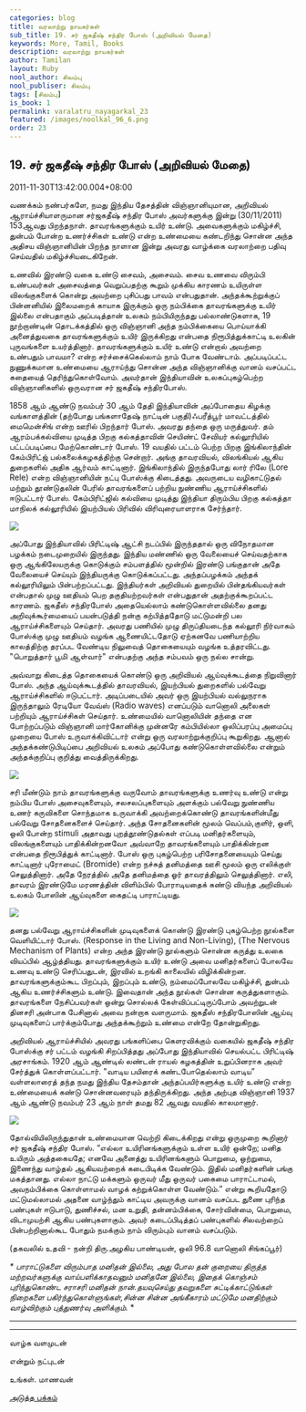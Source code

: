 ```yaml
---
categories: blog
title: வரலாற்று நாயகர்கள்
sub_title: 19. சர் ஜகதீஷ் சந்திர போஸ் (அறிவியல் மேதை)
keywords: More, Tamil, Books
description: வரலாற்று நாயகர்கள்
author: Tamilan
layout: Ruby
nool_author: சிலம்பு
nool_publiser: சிலம்பு
tags: [சிலம்பு]
is_book: 1
permalink: varalatru_nayagarkal_23
featured: /images/noolkal_96_6.png
order: 23
---
```



## 19. சர் ஜகதீஷ் சந்திர போஸ் (அறிவியல் மேதை)

2011-11-30T13:42:00.004+08:00

வணக்கம் நண்பர்களே, நமது இந்திய தேசத்தின் விஞ்ஞானியுமான, அறிவியல் ஆராய்ச்சியாளருமான சர்ஜகதீஷ் சந்திர போஸ் அவர்களுக்கு இன்று (30/11/2011) 153ஆவது பிறந்தநாள். தாவரங்களுக்கும் உயிர் உண்டு. அவைகளுக்கும் மகிழ்ச்சி, துன்பம் போன்ற உணர்ச்சிகள் உண்டு என்ற உண்மையை கண்டறிந்து சொன்ன அந்த அதிசய விஞ்ஞானியின் பிறந்த நாளான இன்று அவரது வாழ்க்கை வரலாற்றை பதிவு செய்வதில் மகிழ்ச்சியடைகிறேன்.

உணவில் இரண்டு வகை உண்டு சைவம், அசைவம். சைவ உணவை விரும்பி உண்பவர்கள் அசைவத்தை வெறுப்பதற்கு கூறும் முக்கிய காரணம் உயிருள்ள விலங்குகளைக் கொன்று அவற்றை புசிப்பது பாவம் என்பதுதான். அந்தக்கூற்றுக்குப் பின்னனியில் இலைமறைக் காயாக இருக்கும் ஒரு நம்பிக்கை தாவரங்களுக்கு உயிர் இல்லை என்பதாகும் அப்படித்தான் உலகம் நம்பியிருந்தது பல்லாண்டுகளாக, 19 நூற்றாண்டின் தொடக்கத்தில் ஒரு விஞ்ஞானி அந்த நம்பிக்கையை பொய்யாக்கி அனைத்துவகை தாவரங்களுக்கும் உயிர் இருக்கிறது என்பதை நிரூபித்துக்காட்டி உலகின் புருவங்களை உயர்த்தினார். தாவரங்களுக்கும் உயிர் உண்டு என்றால் அவற்றை உண்பதும் பாவமா? என்ற சர்ச்சைக்கெல்லாம் நாம் போக வேண்டாம். அப்படிப்பட்ட நுணுக்கமான உண்மையை ஆராய்ந்து சொன்ன அந்த விஞ்ஞானிக்கு வானம் வசப்பட்ட கதையைத் தெரிந்துகொள்வோம். அவர்தான் இந்தியாவின் உலகப்புகழ்பெற்ற விஞ்ஞானிகளில் ஒருவரான சர் ஜகதீஷ் சந்திரபோஸ்.

1858 ஆம் ஆண்டு நவம்பர் 30 ஆம் தேதி இந்தியாவின் அப்போதைய கிழக்கு வங்காளத்தின் (தற்போது பங்களாதேஷ் நாட்டின் பகுதி)ஃபரீத்பூர் மாவட்டத்தில் மைமென்சிங் என்ற ஊரில் பிறந்தார் போஸ். அவரது தந்தை ஒரு மருத்துவர். தம் ஆரம்பக்கல்வியை முடித்த பிறகு கல்கத்தாவின் செயிண்ட் சேவியர் கல்லூரியில் பட்டப்படிப்பை மேற்கொண்டார் போஸ். 19 வயதில் பட்டம் பெற்ற பிறகு இங்கிலாந்தின் கேம்பிரிட்ஜ் பல்கலைக்கழகத்திற்கு சென்றார். அங்கு தாவரவியல், விலங்கியல் ஆகிய துறைகளில் அதிக ஆர்வம் காட்டினார். இங்கிலாந்தில் இருந்தபோது லார் ரிலே (Lore Rele) என்ற விஞ்ஞானியின் நட்பு போஸ்க்கு கிடைத்தது. அவருடைய வழிகாட்டுதல் மற்றும் தூண்டுதலின் பேரில் தாவரங்களைப் பற்றிய நுண்ணிய ஆராய்ச்சிகளில் ஈடுபட்டார் போஸ். கேம்பிரிட்ஜில் கல்வியை முடித்து இந்தியா திரும்பிய பிறகு கல்கத்தா மாநிலக் கல்லூரியில் இயற்பியல் பிரிவில் விரிவுரையாளராக சேர்ந்தார்.

![](http://4.bp.blogspot.com/-9RDsvF1ER2I/TtRwmGj4vxI/AAAAAAAABAs/wqfUO28SpnM/s320/j-c-bose2.jpg)

அப்போது இந்தியாவில் பிரிட்டிஷ் ஆட்சி நடப்பில் இருந்ததால் ஒரு விநோதமான பழக்கம் நடைமுறையில் இருந்தது. இந்திய மண்ணில் ஒரு வேலையைச் செய்வதற்காக ஒரு ஆங்கிலேயருக்கு கொடுக்கும் சம்பளத்தில் மூன்றில் இரண்டு பங்குதான் அதே வேலையைச் செய்யும் இந்தியருக்கு கொடுக்கப்பட்டது. அந்தப்பழக்கம் அந்தக் கல்லூரியிலும் பின்பற்றப்பட்டது. இந்தியர்கள் அறிவியல் துறையில் பின்தங்கியவர்கள் என்பதால் முழு ஊதியம் பெற தகுதியற்றவர்கள் என்பதுதான் அதற்குக்கூறப்பட்ட காரணம். ஜகதீஸ் சந்திரபோஸ் அதையெல்லாம் கண்டுகொள்ளவில்லை தனது அறிவுக்கூர்மையைப் பயன்படுத்தி நன்கு கற்பித்ததோடு மட்டுமன்றி பல ஆராய்ச்சிகளையும் செய்தார். அவரது பணியில் முழு திருப்தியடைந்த கல்லூரி நிர்வாகம் போஸ்க்கு முழு ஊதியம் வழங்க ஆணையிட்டதோடு ஏற்கனவே பணியாற்றிய காலத்திற்கு தரப்பட வேண்டிய நிலுவைத் தொகையையும் வழங்க உத்தரவிட்டது. "பொறுத்தார் பூமி ஆள்வார்" என்பதற்கு அந்த சம்பவம் ஒரு நல்ல சான்று.

அவ்வாறு கிடைத்த தொகையைக் கொண்டு ஒரு அறிவியல் ஆய்வுக்கூடத்தை நிறுவினார் போஸ். அந்த ஆய்வுக்கூடத்தில் தாவரவியல், இயற்பியல் துறைகளில் பல்வேறு ஆராய்ச்சிகளில் ஈடுபட்டார். அடிப்படையில் அவர் ஒரு இயற்பியல் வல்லுநராக இருந்தாலும் ரேடியோ வேவ்ஸ் (Radio waves) எனப்படும் வானொலி அலைகள் பற்றியும் ஆராய்ச்சிகள் செய்தார். உண்மையில் வானொலியின் தந்தை என போற்றப்படும் விஞ்ஞானி மார்கோனிக்கு முன்னரே கம்பியில்லா ஒலிப்பரப்பு அமைப்பு முறையை போஸ் உருவாக்கிவிட்டார் என்று ஒரு வரலாற்றுக்குறிப்பு கூறுகிறது. ஆனால் அந்தக்கண்டுபிடிப்பை அறிவியல் உலகம் அப்போது கண்டுகொள்ளவில்லை என்றும் அந்தக்குறிப்பு குறித்து வைத்திருக்கிறது.

![](http://3.bp.blogspot.com/-NnuHFpZ9AqU/TtRws6EucOI/AAAAAAAABA0/LsjiugFX5TM/s320/boserscc.jpg)

சரி மீண்டும் நாம் தாவரங்களுக்கு வருவோம் தாவரங்களுக்கு உணர்வு உண்டு என்று நம்பிய போஸ் அசைவுகளையும், சலசலப்புகளையும் அளக்கும் பல்வேறு நுண்ணிய உணர் கருவிகளை சொந்தமாக உருவாக்கி அவற்றைக்கொண்டு தாவரங்களின்மீது பல்வேறு சோதனைகளைச் செய்தார். அந்த சோதனைகளின் மூலம் வெப்பம்,குளிர், ஒளி, ஒலி போன்ற stimuli அதாவது புறத்தூண்டுதல்கள் எப்படி மனிதர்களையும், விலங்குகளையும் பாதிக்கின்றனவோ அவ்வாறே தாவரங்களையும் பாதிக்கின்றன என்பதை நிரூபித்துக் காட்டினார். போஸ் ஒரு புகழ்பெற்ற பரிசோதனையையும் செய்து காட்டினார் புரோமைட் (Bromide) என்ற நச்சுத் தனிமத்தை ஊசி மூலம் ஒரு எலிக்குள் செலுத்தினார். அதே நேரத்தில் அதே தனிமத்தை ஓர் தாவரத்திலும் செலுத்தினார். எலி, தாவரம் இரண்டுமே மரணத்தின் விளிம்பில் போராடியதைக் கண்டு வியந்த அறிவியல் உலகம் போஸின் ஆய்வுகளை கைதட்டி பாராட்டியது.

![](http://2.bp.blogspot.com/-2klSNOlKf_w/TtRw8--WUDI/AAAAAAAABA8/ZfuMFbqLxr4/s1600/220px-Jagadish_Chandra_Bose.jpg)

தனது பல்வேறு ஆராய்ச்சிகளின் முடிவுகளைக் கொண்டு இரண்டு புகழ்பெற்ற நூல்களை வெளியிட்டார் போஸ். (Response in the Living and Non-Living), (The Nervous Mechanism of Plants) என்ற அந்த இரண்டு நூல்களும் சொன்ன கருத்து உலகை வியப்பில் ஆழ்த்தியது. தாவரங்களுக்கும் உயிர் உண்டு அவை மனிதர்களைப் போலவே உணவு உண்டு செரிப்பதுடன், இரவில் உறங்கி காலையில் விழிக்கின்றன. தாவரங்களுக்கும்கூட பிறப்பும், இறப்பும் உண்டு, நம்மைப்போலவே மகிழ்ச்சி, துன்பம் ஆகிய உணர்ச்சிகளும் உண்டு. இவைதான் அந்த நூல்கள் சொன்ன கருத்துகளாகும். தாவரங்களை நேசிப்பவர்கள் ஒன்று சொல்லக் கேள்விப்பட்டிருப்போம் அவற்றுடன் தினசரி அன்பாக பேசினால் அவை நன்றாக வளருமாம். ஜகதீஸ் சந்திரபோஸின் ஆய்வு முடிவுகளைப் பார்க்கும்போது அந்தக்கூற்றும் உண்மை என்றே தோன்றுகிறது.

அறிவியல் ஆராய்ச்சியில் அவரது பங்களிப்பை கெளரவிக்கும் வகையில் ஜகதீஷ் சந்திர போஸ்க்கு சர் பட்டம் வழங்கி சிறப்பித்தது அப்போது இந்தியாவில் செயல்பட்ட பிரிட்டிஷ் அரசாங்கம். 1920 ஆம் ஆண்டில் லண்டன் ராயல் கழகத்தின் உறுப்பினராக அவர் சேர்த்துக் கொள்ளப்பட்டார். "வாடிய பயிரைக் கண்டபோதெல்லாம் வாடிய” வள்ளலாரைத் தந்த நமது இந்திய தேசம்தான் அந்தப்பயிர்களுக்கு உயிர் உண்டு என்ற உண்மையைக் கண்டு சொன்னவரையும் தந்திருக்கிறது. அந்த அற்புத விஞ்ஞானி 1937 ஆம் ஆண்டு நவம்பர் 23 ஆம் நாள் தமது 82 ஆவது வயதில் காலமானார்.

![](http://4.bp.blogspot.com/-Fpd3IsT4u4A/TtRxA_iIVDI/AAAAAAAABBE/QjisPV7hDk0/s320/SirJagadisBose_10851.jpg)

தோல்வியிலிருந்துதான் உண்மையான வெற்றி கிடைக்கிறது என்று ஒருமுறை கூறினார் சர் ஜகதீஷ் சந்திர போஸ். “எல்லா உயிரினங்களுக்கும் உள்ள உயிர் ஒன்றே; மனித உயிரும் அத்தகையதே; எனவே அனைத்து உயிரினங்களும் பொறுமை, ஒற்றுமை, இணைந்து வாழ்தல் ஆகியவற்றைக் கடைபிடிக்க வேண்டும். இதில் மனிதர்களின் பங்கு மகத்தானது. எல்லா நாட்டு மக்களும் ஒருவர் மீது ஒருவர் பகைமை பாராட்டாமல், அவநம்பிக்கை கொள்ளாமல் வாழக் கற்றுக்கொள்ள வேண்டும்.” என்று கூறியதோடு மட்டுமல்லாமல் அதனை வாழ்ந்தும் காட்டிய அவருக்கு வானம் வசப்பட துணை புரிந்த பண்புகள் ஈடுபாடு, துணிச்சல், மன உறுதி, தன்னம்பிக்கை, சோர்வின்மை, பொறுமை, விடாமுயற்சி ஆகிய பண்புகளாகும். அவர் கடைப்பிடித்தப் பண்புகளில் சிலவற்றைப் பின்பற்றினால்கூட போதும் நமக்கும் நாம் விரும்பும் வானம் வசப்படும்.

(தகவலில் உதவி - நன்றி திரு.அழகிய பாண்டியன், ஒலி 96.8 வானொலி சிங்கப்பூர்)

_* _பாராட்டுகளை விரும்பாத மனிதன் இல்லை, அது போல தன் குறையை திருத்த மற்றவர்களுக்கு வாய்பளிக்காதவனும் மனிதனே இல்லை, இதைக் கொஞ்சம் புரிந்துகொண்ட சராசரி மனிதன் நான்.தயவுசெய்து தவறுகளை சுட்டிக்காட்டுங்கள் நிறைகளை பகிர்ந்துகொள்ளுங்கள்,சின்ன சின்ன அங்கீகாரம் மட்டுமே மனதிற்கும் வாழ்விற்கும் புத்துணர்வு அளிக்கும்.__ *

* * *

* * *

வாழ்க வளமுடன்

என்றும் நட்புடன்

உங்கள். மாணவன்

[அடுத்த பக்கம்](varalatru_nayagarkal_24)